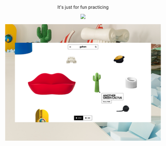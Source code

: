 <p align="center">It's just for fun practicing</p> 
<p align="center">
  <a href="#">
    <img src="https://skillicons.dev/icons?i=express,mongodb,postman" />
  </a>
</p>

![preview img](/public/preview.png)
